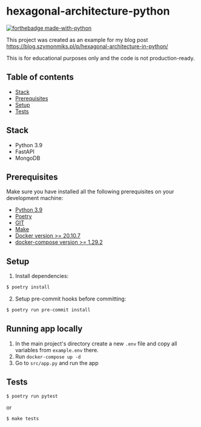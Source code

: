 # hexagonal-architecture-python

[![forthebadge made-with-python](http://ForTheBadge.com/images/badges/made-with-python.svg)](https://www.python.org/)

This project was created as an example for my blog post https://blog.szymonmiks.pl/p/hexagonal-architecture-in-python/

This is for educational purposes only and the code is not production-ready.

## Table of contents

* [Stack](#stack)
* [Prerequisites](#prerequisites)
* [Setup](#setup)
* [Tests](#tests)

## Stack

- Python 3.9
- FastAPI
- MongoDB

## Prerequisites

Make sure you have installed all the following prerequisites on your development machine:

- [Python 3.9](https://www.python.org/downloads/)
- [Poetry](https://python-poetry.org/)
- [GIT](https://git-scm.com/downloads)
- [Make](http://gnuwin32.sourceforge.net/packages/make.htm)
- [Docker version >= 20.10.7](https://www.docker.com/get-started)
- [docker-compose version >= 1.29.2](https://docs.docker.com/compose/install/)

## Setup

1. Install dependencies:

```bash
$ poetry install
```

2. Setup pre-commit hooks before committing:

```bash
$ poetry run pre-commit install
```

## Running app locally

1. In the main project's directory create a new `.env` file and copy all variables from `example.env` there.
2. Run `docker-compose up -d`
3. Go to `src/app.py` and run the app

## Tests


```bash
$ poetry run pytest
```

or

```bash
$ make tests
```
